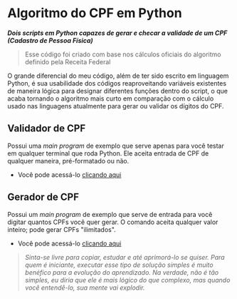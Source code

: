 # Algoritmo do CPF em Python
 ***Dois scripts em Python capazes de gerar e checar a validade de um CPF (Cadastro de Pessoa Física)***
> Esse código foi criado com base nos cálculos oficiais do algoritmo definido pela Receita Federal

O grande diferencial do meu código, além de ter sido escrito em linguagem Python, é sua usabilidade dos códigos reaproveitando variáveis existentes de maneira lógica para designar diferentes funções dentro do script, o que acaba tornando o algoritmo mais curto em comparação com o cálculo usado nas linguagens atualmente para gerar ou validar os dígitos do CPF.

## Validador de CPF
Possui uma *main program* de exemplo que serve apenas para você testar em qualquer terminal que roda Python. Ele aceita entrada de CPF de qualquer maneira, pré-formatado ou não.
* Você pode acessá-lo [clicando aqui](https://github.com/wallacewi/cpf-algoritmo-python/blob/main/cpf_validador.py)

## Gerador de CPF
Possui um *main program* de exemplo que serve de entrada para você digitar quantos CPFs você quer gerar. O comando aceita qualquer valor inteiro; pode gerar CPFs "ilimitados".
* Você pode acessá-lo [clicando aqui](https://github.com/wallacewi/cpf-algoritmo-python/blob/main/cpf_gerador.py)

> *Sinta-se livre para copiar, estudar e até aprimorá-lo se quiser. Para quem é iniciante, executar esse tipo de solução simples é muito benéfico para a evolução do aprendizado. Na verdade, não é tão simples, eu diria que ele é mais lógico do que complexo, mas quando você entendê-lo, sua mente vai explodir.*
